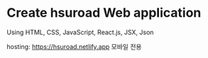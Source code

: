 # Create hsuroad Web application

Using HTML, CSS, JavaScript, React.js, JSX, Json


hosting: https://hsuroad.netlify.app
모바일 전용
